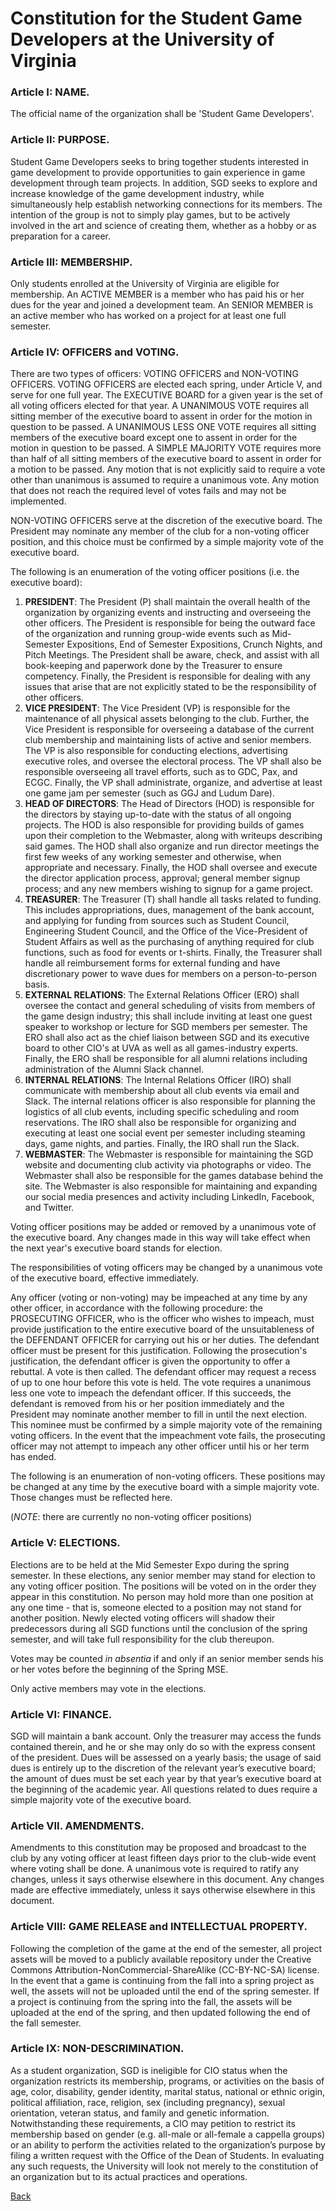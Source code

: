 # Constitution for the Student Game Developers at the University of Virginia

### Article I: NAME.

The official name of the organization shall be 'Student Game Developers'.

### Article II: PURPOSE.

Student Game Developers seeks to bring together students interested in game development to provide opportunities to gain experience in game development through team projects. In addition, SGD seeks to explore and increase knowledge of the game development industry, while simultaneously help establish networking connections for its members. The intention of the group is not to simply play games, but to be actively involved in the art and science of creating them, whether as a hobby or as preparation for a career.

### Article III: MEMBERSHIP.

Only students enrolled at the University of Virginia are eligible for membership. An ACTIVE MEMBER is a member who has paid his or her dues for the year and joined a development team. An SENIOR MEMBER is an active member who has worked on a project for at least one full semester.

### Article IV: OFFICERS and VOTING.

There are two types of officers: VOTING OFFICERS and NON-VOTING OFFICERS. VOTING OFFICERS are elected each spring, under Article V, and serve for one full year. The EXECUTIVE BOARD for a given year is the set of all voting officers elected for that year. A UNANIMOUS VOTE requires all sitting member of the executive board to assent in order for the motion in question to be passed. A UNANIMOUS LESS ONE VOTE requires all sitting members of the executive board except one to assent in order for the motion in question to be passed. A SIMPLE MAJORITY VOTE requires more than half of all sitting members of the executive board to assent in order for a motion to be passed. Any motion that is not explicitly said to require a vote other than unanimous is assumed to require a unanimous vote. Any motion that does not reach the required level of votes fails and may not be implemented.

NON-VOTING OFFICERS serve at the discretion of the executive board. The President may nominate any member of the club for a non-voting officer position, and this choice must be confirmed by a simple majority vote of the executive board.

The following is an enumeration of the voting officer positions (i.e. the executive board):

1. **PRESIDENT**: The President (P) shall maintain the overall health of the organization by organizing events and instructing and overseeing the other officers. The President is responsible for being the outward face of the organization and running group-wide events such as Mid-Semester Expositions, End of Semester Expositions, Crunch Nights, and Pitch Meetings. The President shall be aware, check, and assist with all book-keeping and paperwork done by the Treasurer to ensure competency. Finally, the President is responsible for dealing with any issues that arise that are not explicitly stated to be the responsibility of other officers.
2. **VICE PRESIDENT**: The Vice President (VP) is responsible for the maintenance of all physical assets belonging to the club. Further, the Vice President is responsible for overseeing a database of the current club membership and maintaining lists of active and senior members. The VP is also responsible for conducting elections, advertising executive roles, and oversee the electoral process. The VP shall also be responsible overseeing all travel efforts, such as to GDC, Pax, and ECGC. Finally, the VP shall administrate, organize, and advertise at least one game jam per semester (such as GGJ and Ludum Dare).
3. **HEAD OF DIRECTORS**: The Head of Directors (HOD) is responsible for the directors by staying up-to-date with the status of all ongoing projects. The HOD is also responsible for providing builds of games upon their completion to the Webmaster, along with writeups describing said games. The HOD shall also organize and run director meetings the first few weeks of any working semester and otherwise, when appropriate and necessary. Finally, the HOD shall oversee and execute the director application process, approval; general member signup process; and any new members wishing to signup for a game project.
4. **TREASURER**: The Treasurer (T) shall handle all tasks related to funding. This includes appropriations, dues, management of the bank account, and applying for funding from sources such as Student Council, Engineering Student Council, and the Office of the Vice-President of Student Affairs as well as the purchasing of anything required for club functions, such as food for events or t-shirts. Finally, the Treasurer shall handle all reimbursement forms for external funding and have discretionary power to wave dues for members on a person-to-person basis.
5. **EXTERNAL RELATIONS**: The External Relations Officer (ERO) shall oversee the contact and general scheduling of visits from members of the game design industry; this shall include inviting at least one guest speaker to workshop or lecture for SGD members per semester. The ERO shall also act as the chief liaison between SGD and its executive board to other CIO's at UVA as well as all games-industry experts. Finally, the ERO shall be responsible for all alumni relations including administration of the Alumni Slack channel.
6. **INTERNAL RELATIONS**: The Internal Relations Officer (IRO) shall communicate with membership about all club events via email and Slack. The internal relations officer is also responsible for planning the logistics of all club events, including specific scheduling and room reservations. The IRO shall also be responsible for organizing and executing at least one social event per semester including steaming days, game nights, and parties. Finally, the IRO shall run the Slack.
7. **WEBMASTER**: The Webmaster is responsible for maintaining the SGD website and documenting club activity via photographs or video. The Webmaster shall also be responsible for the games database behind the site. The Webmaster is also responsible for maintaining and expanding our social media presences and activity including LinkedIn, Facebook, and Twitter.

Voting officer positions may be added or removed by a unanimous vote of the executive board. Any changes made in this way will take effect when the next year's executive board stands for election.

The responsibilities of voting officers may be changed by a unanimous vote of the executive board, effective immediately.

Any officer (voting or non-voting) may be impeached at any time by any other officer, in accordance with the following procedure: the PROSECUTING OFFICER, who is the officer who wishes to impeach, must provide justification to the entire executive board of the unsuitableness of the DEFENDANT OFFICER for carrying out his or her duties. The defendant officer must be present for this justification. Following the prosecution's justification, the defendant officer is given the opportunity to offer a rebuttal. A vote is then called. The defendant officer may request a recess of up to one hour before this vote is held. The vote requires a unanimous less one vote to impeach the defendant officer. If this succeeds, the defendant is removed from his or her position immediately and the President may nominate another member to fill in until the next election. This nominee must be confirmed by a simple majority vote of the remaining voting officers. In the event that the impeachment vote fails, the prosecuting officer may not attempt to impeach any other officer until his or her term has ended.

The following is an enumeration of non-voting officers. These positions may be changed at any time by the executive board with a simple majority vote. Those changes must be reflected here.

(*NOTE*: there are currently no non-voting officer positions)

### Article V: ELECTIONS.

Elections are to be held at the Mid Semester Expo during the spring semester. In these elections, any senior member may stand for election to any voting officer position. The positions will be voted on in the order they appear in this constitution. No person may hold more than one position at any one time - that is, someone elected to a position may not stand for another position. Newly elected voting officers will shadow their predecessors during all SGD functions until the conclusion of the spring semester, and will take full responsibility for the club thereupon.

Votes may be counted *in absentia* if and only if an senior member sends his or her votes before the beginning of the Spring MSE.

Only active members may vote in the elections.

### Article VI: FINANCE.

SGD will maintain a bank account. Only the treasurer may access the funds contained therein, and he or she may only do so with the express consent of the president. Dues will be assessed on a yearly basis; the usage of said dues is entirely up to the discretion of the relevant year’s executive board; the amount of dues must be set each year by that year’s executive board at the beginning of the academic year. All questions related to dues require a simple majority vote of the executive board.

### Article VII. AMENDMENTS.

Amendments to this constitution may be proposed and broadcast to the club by any voting officer at least fifteen days prior to the club-wide event where voting shall be done. A unanimous vote is required to ratify any changes, unless it says otherwise elsewhere in this document. Any changes made are effective immediately, unless it says otherwise elsewhere in this document.

### Article VIII: GAME RELEASE and INTELLECTUAL PROPERTY.

Following the completion of the game at the end of the semester, all project assets will be moved to a publicly available repository under the Creative Commons Attribution-NonCommercial-ShareAlike (CC-BY-NC-SA) license. In the event that a game is continuing from the fall into a spring project as well, the assets will not be uploaded until the end of the spring semester. If a project is continuing from the spring into the fall, the assets will be uploaded at the end of the spring, and then updated following the end of the fall semester.

### Article IX: NON-DESCRIMINATION.

As a student organization, SGD is ineligible for CIO status when the organization restricts its membership, programs, or activities on the basis of age, color, disability, gender identity, marital status, national or ethnic origin, political affiliation, race, religion, sex (including pregnancy), sexual orientation, veteran status, and family and genetic information. Notwithstanding these requirements, a CIO may petition to restrict its membership based on gender (e.g. all-male or all-female a cappella groups) or an ability to perform the activities related to the organization’s purpose by filing a written request with the Office of the Dean of Students. In evaluating any such requests, the University will look not merely to the constitution of an organization but to its actual practices and operations. 

[Back](./index.md)
